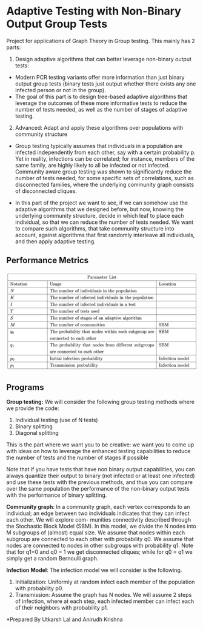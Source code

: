 # Adaptive Testing with Non-Binary Output Group Tests

Project for applications of Graph Theory in Group testing. This mainly has 2 parts: 


1. Design adaptive algorithms that can better leverage non-binary output tests:

- Modern PCR testing variants offer more information than just binary output group tests (binary tests just output whether there exists any one infected person or not in the group). 
- The goal of this part is to design tree-based adaptive algorithms that leverage the outcomes
of these more informative tests to reduce the number of tests needed, as well as the number
of stages of adaptive testing.

2. Advanced: Adapt and apply these algorithms over populations with community structure

- Group testing typically assumes that
individuals in a population are infected independently from each other, say with a certain
probability p. Yet in reality, infections can be correlated; for instance, members of the same
family, are highly likely to all be infected or not infected. Community aware group testing was
shown to significantly reduce the number of tests needed, for some specific sets of correlations,
such as disconnected families, where the underlying community graph consists of disconnected
cliques.

- In this part of the project we want to see, if we can somehow use the adaptive algorithms that
we designed before, but now, knowing the underlying community structure, decide in which
leaf to place each individual, so that we can reduce the number of tests needed. We want
to compare such algorithms, that take community structure into account, against algorithms
that first randomly interleave all individuals, and then apply adaptive testing.


## Performance Metrics

![alt text](image.png)


## Programs

**Group testing:** We will consider the following group testing methods where we provide the
code:
1. Individual testing (use of N tests)
2. Binary splitting 
3. Diagonal splitting 

This is the part where we want you to be creative: we want you to come up with ideas on how
to leverage the enhanced testing capabilities to reduce the number of tests and the number
of stages if possible

Note that if you have tests that have non binary output capabilities, you can always quantize
their output to binary (not infected or at least one infected) and use these tests with the
previous methods, and thus you can compare over the same population the performance of
the non-binary output tests with the performance of binary splitting.


**Community graph**: In a community graph, each vertex corresponds to an individual; an
edge between two individuals indicates that they can infect each other. We will explore com-
munities connectivity described through the Stochastic Block Model (SBM). In this model,
we divide the N nodes into M subgroups of (almost) equal size. We assume that nodes within
each subgroup are connected to each other with probability q0. We assume that nodes are
connected to nodes in other subgroups with probability q1. Note that for q1=0 and q0 = 1
we get disconnected cliques; while for q0 = q1 we simply get a random Bernoulli graph.


**Infection Model**: The infection model we will consider is the following.
1. Initialization: Uniformly at random infect each member of the population with probability p0.
2. Transmission: Assume the graph has N nodes. We will assume 2 steps of infection, where
at each step, each infected member can infect each of their neighbors with probability
p1.



*Prepared By Utkarsh Lal and Anirudh Krishna

